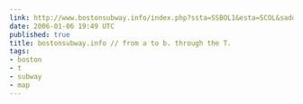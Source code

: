 ```yaml
---
link: http://www.bostonsubway.info/index.php?ssta=SSBOL1&esta=SCOL&saddr=169+Boylston+St%2C+Boston+MA+02130&daddr=130+Boylston+St%2C+Boston+MA+02116&type=dir&submit.x=&submit.y=
date: 2006-01-06 19:49 UTC
published: true
title: bostonsubway.info // from a to b. through the T.
tags:
- boston
- t
- subway
- map
---
```



